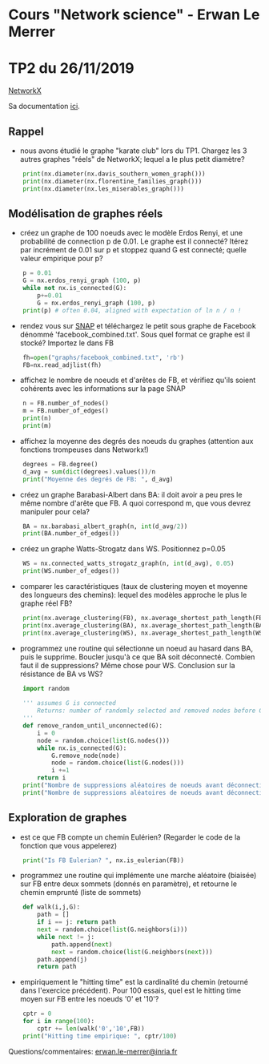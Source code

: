 # Cours "Network science" - Erwan Le Merrer
# TP2 du 26/11/2019

[NetworkX](https://networkx.github.io/)

Sa documentation [ici](https://networkx.github.io/documentation/stable/index.html).


## Rappel

* nous avons étudié le graphe "karate club" lors du TP1. Chargez les 3 autres graphes "réels" de NetworkX; lequel a le plus petit diamètre?

```python
    print(nx.diameter(nx.davis_southern_women_graph()))
    print(nx.diameter(nx.florentine_families_graph()))
    print(nx.diameter(nx.les_miserables_graph()))

```

## Modélisation de graphes réels
    
* créez un graphe de 100 noeuds avec le modèle Erdos Renyi, et une probabilité de connection p de 0.01. Le graphe est il connecté? Itérez par incrément de 0.01 sur p et stoppez quand G est connecté; quelle valeur empirique pour p?

```python
    p = 0.01
    G = nx.erdos_renyi_graph (100, p)
    while not nx.is_connected(G):
        p+=0.01
        G = nx.erdos_renyi_graph (100, p)
    print(p) # often 0.04, aligned with expectation of ln n / n ! 
```
* rendez vous sur [SNAP](https://snap.stanford.edu/data/egonets-Facebook.html) et téléchargez le petit sous graphe de Facebook dénommé 'facebook_combined.txt'. Sous quel format ce graphe est il stocké? Importez le dans FB

```python
    fh=open("graphs/facebook_combined.txt", 'rb')
    FB=nx.read_adjlist(fh)
```
* affichez le nombre de noeuds et d'arêtes de FB, et vérifiez qu'ils soient cohérents avec les informations sur la page SNAP

```python
    n = FB.number_of_nodes()
    m = FB.number_of_edges()
    print(n)
    print(m)
```
* affichez la moyenne des degrés des noeuds du graphes (attention aux fonctions trompeuses dans Networkx!)
 
```python
    degrees = FB.degree()
    d_avg = sum(dict(degrees).values())/n
    print("Moyenne des degrés de FB: ", d_avg)
```
   
* créez un graphe Barabasi-Albert dans BA: il doit avoir a peu pres le même nombre d'arête que FB. A quoi correspond m, que vous devrez manipuler pour cela?

```python
    BA = nx.barabasi_albert_graph(n, int(d_avg/2))
    print(BA.number_of_edges())
```
* créez un graphe Watts-Strogatz dans WS. Positionnez p=0.05
    
```python
    WS = nx.connected_watts_strogatz_graph(n, int(d_avg), 0.05)
    print(WS.number_of_edges())
```
* comparer les caractéristiques (taux de clustering moyen et moyenne des longueurs des chemins): lequel des modèles approche le plus le graphe réel FB?    

```python
    print(nx.average_clustering(FB), nx.average_shortest_path_length(FB))
    print(nx.average_clustering(BA), nx.average_shortest_path_length(BA)) #0.03744630017552204 2.51066477770416
    print(nx.average_clustering(WS), nx.average_shortest_path_length(WS)) #0.6277827031740587 3.215967374071108

```
* programmez une routine qui sélectionne un noeud au hasard dans BA, puis le supprime. Boucler jusqu'à ce que BA soit déconnecté. Combien faut il de suppressions? Même chose pour WS. Conclusion sur la résistance de BA vs WS?

```python
    import random
    
    ''' assumes G is connected
        Returns: number of randomly selected and removed nodes before G is disconnected
    '''
    def remove_random_until_unconnected(G):
        i = 0
        node = random.choice(list(G.nodes()))
        while nx.is_connected(G):
            G.remove_node(node)
            node = random.choice(list(G.nodes()))
            i +=1
        return i
    print("Nombre de suppressions aléatoires de noeuds avant déconnection BA: " , remove_random_until_unconnected(BA))
    print("Nombre de suppressions aléatoires de noeuds avant déconnection WS: " , remove_random_until_unconnected(WS))

```

## Exploration de graphes
  
* est ce que FB compte un chemin Eulérien? (Regarder le code de la fonction que vous appelerez)

```python
    print("Is FB Eulerian? ", nx.is_eulerian(FB))

```
* programmez une routine qui implémente une marche aléatoire (biaisée) sur FB entre deux sommets (donnés en paramètre), et retourne le chemin emprunté (liste de sommets)

```python
    def walk(i,j,G):
        path = []
        if i == j: return path
        next = random.choice(list(G.neighbors(i)))
        while next != j:
            path.append(next)
            next = random.choice(list(G.neighbors(next)))
        path.append(j)
        return path
```
* empiriquement le "hitting time" est la cardinalité du chemin (retourné dans l'exercice précédent). Pour 100 essais, quel est le hitting time moyen sur FB entre les noeuds '0' et '10'?

```python
    cptr = 0
    for i in range(100):
        cptr += len(walk('0','10',FB))
    print("Hitting time empirique: ", cptr/100)
```

Questions/commentaires: erwan.le-merrer@inria.fr
